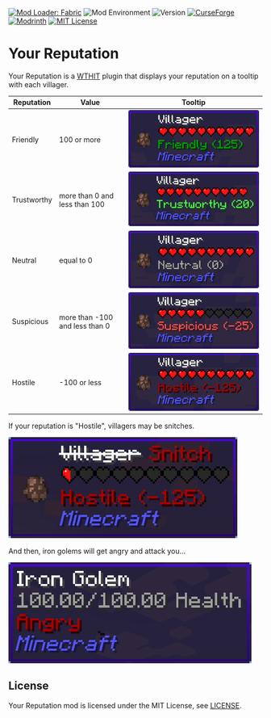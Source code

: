 [![Mod Loader: Fabric](https://img.shields.io/static/v1?label=modloader&message=fabric&color=brightgreen)](https://www.curseforge.com/minecraft/mc-mods/fabric-api)
![Mod Environment](https://img.shields.io/static/v1?label=environment&message=client%2Fserver&color=yellow)
![Version](https://cf.way2muchnoise.eu/versions/579757.svg)
[![CurseForge](https://cf.way2muchnoise.eu/579757.svg)](https://www.curseforge.com/minecraft/mc-mods/your-reputation)
[![Modrinth](https://img.shields.io/modrinth/dt/MrLyhFlg?color=%2300AF5C&logo=modrinth)](https://modrinth.com/mod/your-reputation)
[![MIT License](https://img.shields.io/static/v1?label=licence&message=MIT&color=blue)](./LICENSE)

# Your Reputation

Your Reputation is a [WTHIT](https://www.curseforge.com/minecraft/mc-mods/wthit) plugin that displays your reputation on a tooltip with each villager.

| Reputation  | Value                          | Tooltip                       |
| ----------- | ------------------------------ | ----------------------------- |
| Friendly    | 100 or more                    | ![](./images/friendly.png)    |
| Trustworthy | more than 0 and less than 100  | ![](./images/trustworthy.png) |
| Neutral     | equal to 0                     | ![](./images/neutral.png)     |
| Suspicious  | more than -100 and less than 0 | ![](./images/suspicious.png)  |
| Hostile     | -100 or less                   | ![](./images/hostile.png)     |

If your reputation is "Hostile", villagers may be snitches.

![](./images/snitch.png)

And then, iron golems will get angry and attack you...

![](./images/angry_golem.png)

## License

Your Reputation mod is licensed under the MIT License, see [LICENSE](./LICENSE).
